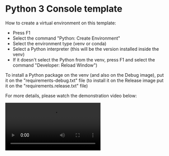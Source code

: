 
# Python 3 Console template

How to create a virtual environment on this template:

 - Press F1
 - Select the command "Python: Create Environment"
 - Select the environment type (venv or conda)
 - Select a Python interpreter (this will be the version installed inside the
 venv)
 - If it doesn't select the Python from the venv, press F1 and select the command
 "Developer: Reload Window")

To install a Python package on the venv (and also on the Debug image), put it 
on the "requirements-debug.txt" file (to install it on the Release image put it
on the "requirements.release.txt" file)

For more details, please watch the demonstration video below:

<video controls>
  <source src="../common/python3/createEnvPython3.mp4" type="video/mp4">
</video>

<ReactPlayer playsinline pip={true} stopOnUnmount={false} controls={true} url="./createPythonEnv.mp4" width="35vw" height="auto" preload="metadata" />


[As of now, the supported types of videos and audios are described in https://github.com/microsoft/vscode-docs/blob/vnext/release-notes/v1_72.md#built-in-preview-for-some-audio-and-video-files ]:<>
